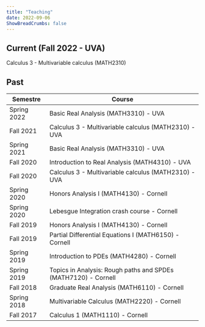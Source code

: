 ```yaml
---
title: "Teaching"
date: 2022-09-06
ShowBreadCrumbs: false
---
```


## Current (Fall 2022 - UVA)

Calculus 3 - Multivariable calculus (MATH2310)


## Past
| Semestre    | Course                                                         |
|-------------|----------------------------------------------------------------|
| Spring 2022 | Basic Real Analysis (MATH3310) - UVA                           |
| Fall 2021   | Calculus 3 - Multivariable calculus (MATH2310) -UVA            |
| Spring 2021 | Basic Real Analysis (MATH3310) - UVA                           |
| Fall 2020   | Introduction to Real Analysis (MATH4310) - UVA                 |
| Fall 2020   | Calculus 3 - Multivariable calculus (MATH2310) -UVA            |
| Spring 2020 | Honors Analysis I (MATH4130) - Cornell                         |
| Spring 2020 | Lebesgue Integration crash course - Cornell                    |
| Fall 2019   | Honors Analysis I (MATH4130)    - Cornell                      |
| Fall 2019   | Partial Differential Equations I (MATH6150) - Cornell          |
| Spring 2019 | Introduction to PDEs (MATH4280)  - Cornell                     |
| Spring 2019 | Topics in Analysis: Rough paths and SPDEs (MATH7120) - Cornell |
| Fall 2018   | Graduate Real Analysis (MATH6110) - Cornell                    |
| Spring 2018 | Multivariable Calculus (MATH2220) - Cornell                    |
| Fall 2017   | Calculus 1 (MATH1110)  - Cornell                               |





